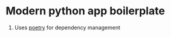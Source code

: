 # Modern python app boilerplate

1. Uses [poetry](https://python-poetry.org/) for dependency management

